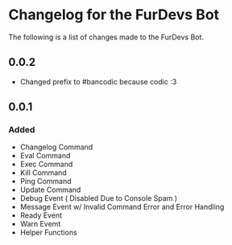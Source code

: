 # Changelog for the FurDevs Bot

The following is a list of changes made to the FurDevs Bot.

## 0.0.2

- Changed prefix to #bancodic because codic :3


## 0.0.1

### Added
- Changelog Command
- Eval Command
- Exec Command
- Kill Command
- Ping Command
- Update Command
- Debug Event ( Disabled Due to Console Spam )
- Message Event w/ Invalid Command Error and Error Handling
- Ready Event
- Warn Evemt
- Helper Functions